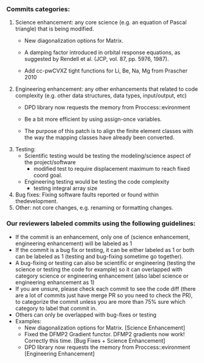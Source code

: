 ### Commits categories:
1) Science enhancement: any core science (e.g. an equation of Pascal triangle) that is being modified.
    - New diagonalization options for Matrix.  

    - A damping factor introduced in orbital response equations, as suggested by Rendell et al. (JCP, vol. 87, pp. 5976, 1987).

    - Add cc-pwCVXZ tight functions for Li, Be, Na, Mg from Prascher 2010
2) Engineering enhancement: any other enhancements that related to code complexity (e.g. other data structures, data types, input/output, etc) 
    - DPD library now requests the memory from Proccess::evironment

    - Be a bit more efficient by using assign-once variables.

    - The purpose of this patch is to align the finite element classes with the way the mapping classes have already been converted.
3) Testing:
    - Scientific testing would be testing the modeling/science aspect of the project/software
        - modified test to require displacement maximum to reach fixed coord goal.
    - Engineering testing would be testing the code complexity 
        - testing integral array size 
4) Bug fixes: Fixing software faults reported or found within thedevelopment.
5) Other: not core changes, e.g. renaming or formatting changes.

### Our reviewers labeled commits using the following guidelines:
- If the commit is an enhancement, only one of (science enhancement, engineering enhancement) will be labeled as 1
- If the commit is a bug fix or testing, it can be either labeled as 1 or both can be labeled as 1 (testing and bug-fixing sometime go together). 
- A bug-fixing or testing can also be scientific or engineering (testing the science or testing the code for example) so it can overlapped with category science or engineering enhancement (also label science or engineering enhancement as 1)
- If you are unsure, please check each commit to see the code diff (there are a lot of commits just have merge PR so you need to check the PR), to categorize the commit unless you are more than 75% sure which category to label that commit in.  
- Others can only be overlapped with bug-fixes or testing 
- Examples: 
    - New diagonalization options for Matrix.  [Science Enhancement]
    - Fixed the DFMP2 Gradient functor.  DFMP2 gradients now work! Correctly this time. [Bug Fixes +  Science Enhancement]
    - DPD library now requests the memory from Proccess::evironment [Engineering Enhancement]
